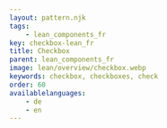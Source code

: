 ```yaml
---
layout: pattern.njk
tags: 
    - lean_components_fr
key: checkbox-lean_fr
title: Checkbox
parent: lean_components_fr
image: lean/overview/checkbox.webp
keywords: checkbox, checkboxes, check
order: 60
availablelanguages: 
    - de
    - en
---
```

